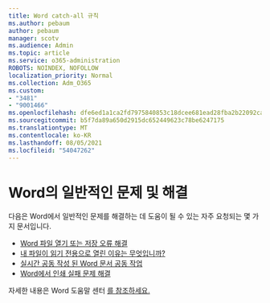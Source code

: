 ```yaml
---
title: Word catch-all 규칙
ms.author: pebaum
author: pebaum
manager: scotv
ms.audience: Admin
ms.topic: article
ms.service: o365-administration
ROBOTS: NOINDEX, NOFOLLOW
localization_priority: Normal
ms.collection: Adm_O365
ms.custom:
- "3481"
- "9001466"
ms.openlocfilehash: dfe6ed1a1ca2fd7975840853c18dcee681ead28fba2b22092ca7edee925c8a62
ms.sourcegitcommit: b5f7da89a650d2915dc652449623c78be6247175
ms.translationtype: MT
ms.contentlocale: ko-KR
ms.lasthandoff: 08/05/2021
ms.locfileid: "54047262"
---
```

# <a name="common-issues-and-resolutions-with-word"></a>Word의 일반적인 문제 및 해결

다음은 Word에서 일반적인 문제를 해결하는 데 도움이 될 수 있는 자주 요청되는 몇 가지 문서입니다.

- [Word 파일 열기 또는 저장 오류 해결](https://docs.microsoft.com/alchemyinsights/errors-opening-or-saving-files)
- [내 파일이 읽기 전용으로 열린 이유는 무엇입니까?](https://support.office.com/article/why-did-my-file-open-read-only-3ab4b792-da50-4b38-8628-14c64e1f1d15)
- [실시간 공동 작성 된 Word 문서 공동 작업](https://support.office.com/article/collaborate-on-word-documents-with-real-time-co-authoring-7dd3040c-3f30-4fdd-bab0-8586492a1f1d?wt.mc_id=fsn_word_share_and_coauthor)
- [Word에서 인쇄 실패 문제 해결](https://docs.microsoft.com/office/troubleshoot/word/print-failures-in-word)

자세한 내용은 Word 도움말 센터 [를 참조하세요.](https://support.office.com/word)

